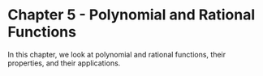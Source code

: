 Chapter 5 - Polynomial and Rational Functions
==============================================

In this chapter, we look at polynomial and rational functions, their properties, and their applications. 